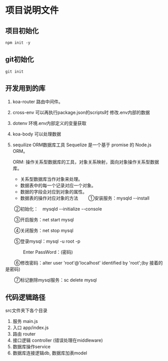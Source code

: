 # 项目说明文件

## 项目初始化
```
npm init -y
```

## git初始化

```
git init
```

## 开发用到的库

  1. koa-router 路由中间件。

  2. cross-env 可以再执行package.json的scripts时 修改.env内部的数据

  3. dotenv 环境.env内部定义的变量获取

  4. koa-body 可以处理数据

  5. sequilize ORM数据库工具 Sequelize 是一个基于 promise 的 Node.js ORM。

      ORM: 操作关系型数据库的工具，对象关系映射，面向对象操作关系型数据库。

      * 关系型数据库当作对象来处理。
      * 数据表中的每一个记录对应一个对象。
      * 数据的字段会对应到对象的属性。
      * 数据表的操作对应对象的方法
  　　①安装服务：mysqld --install
  
  　　②初始化：　mysqld --initialize --console
  
  　　③开启服务：net start mysql
  
  　　④关闭服务：net stop mysql
  
  　　⑤登录mysql：mysql -u root -p
  
  　　　　Enter PassWord：(密码)
  
  　　⑥修改密码：alter user 'root'@'localhost' identified by 'root';(by 接着的是密码)
  
  　　⑦标记删除mysql服务：sc delete mysql

## 代码逻辑路径

  src文件夹下各个目录

  1. 服务 main.js
  2. 入口 app/index.js
  3. 路由 router
  4. 接口逻辑 controller (错误处理在middleware)
  5. 数据库操作service
  6. 数据库连接逻辑db, 数据库加表model